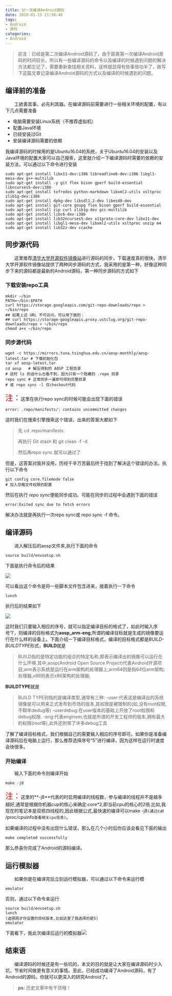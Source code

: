 ```yaml
---
title: 记一次编译Android源码
date: 2018-01-15 21:58:48
tags: 
- Android
- 源码 
categories: 
- Android
---
```



> 前言：已经是第二次编译Android源码了，由于距离第一次编译Android源码的时间较长，所以有一些编译源码的命令以及编译的时候遇到问题的解决方法都忘记了，需要重新查找相关资料，这样就显得有些事倍功半了，故写下这篇文章记录编译Android源码的方式以及编译的时候遇到的问题。

<!-- more -->

## 编译前的准备

&emsp;&emsp;工欲善其事，必先利其器。在编译源码前需要进行一些相关环境的配置，有以下几点需要准备

- 电脑需要安装Linux系统（不推荐虚拟机）
- 配置Java环境
- 已经安装过Git
- 安装编译源码需要的依赖

我编译源码的时候用的是Ubuntu16.04的系统，关于Ubuntu16.04的安装以及Java环境的配置大家可以自己搜索，这里就介绍一下编译源码时需要的依赖的安装方法，可以通过以下命令进行安装

```
sudo apt-get install libx11-dev:i386 libreadline6-dev:i386 libgl1-mesa-dev g++-multilib 
sudo apt-get install -y git flex bison gperf build-essential libncurses5-dev:i386 
sudo apt-get install tofrodos python-markdown libxml2-utils xsltproc zlib1g-dev:i386 
sudo apt-get install dpkg-dev libsdl1.2-dev libesd0-dev
sudo apt-get install git-core gnupg flex bison gperf build-essential  
sudo apt-get install zip curl zlib1g-dev gcc-multilib
sudo apt-get install libc6-dev-i386 
sudo apt-get install lib32ncurses5-dev x11proto-core-dev libx11-dev 
sudo apt-get install libgl1-mesa-dev libxml2-utils xsltproc unzip m4
sudo apt-get install lib32z-dev ccache
```

## 同步源代码

&emsp;&emsp;这里推荐[清华大学开源软件镜像站](https://mirrors.tuna.tsinghua.edu.cn/help/AOSP/)进行源码的同步，下载速度真的很快，清华大学开源软件镜像站提供了两种同步源码的方式，我采用的是第一种，好像这种同步下来的源码都是最新的Android源码，第一种同步源码的方式如下

### 下载安装repo工具

```
mkdir ~/bin
PATH=~/bin:$PATH
curl https://storage.googleapis.com/git-repo-downloads/repo > ~/bin/repo
## 如果上述 URL 不可访问，可以用下面的：
## curl https://storage-googleapis.proxy.ustclug.org/git-repo-downloads/repo > ~/bin/repo
chmod a+x ~/bin/repo
```

### 同步源代码

```
wget -c https://mirrors.tuna.tsinghua.edu.cn/aosp-monthly/aosp-latest.tar # 下载初始化包
tar xf aosp-latest.tar
cd aosp   # 解压得到的 AOSP 工程目录
# 这时 ls 的话什么也看不到，因为只有一个隐藏的 .repo 目录
repo sync # 正常同步一遍即可得到完整目录
# 或 repo sync -l 仅checkout代码
```

<font size = 5 color='red'>注：</font>这里在执行repo sync的时候可能会出现下面的错误

```
error: .repo/manifests/: contains uncommitted changes
```

这时我们在搜索引擎搜索这个错误，出来的答案大都如下

> 先 cd .repo/manifests
>
> 再执行 Git stash 和 git clean -f -d
>
> 然后再repo sync 就可以通过了

但是，这答案对我并没用，历经千辛万苦最后终于找到了解决这个错误的办法，执行以下命令

```
git config core.filemode false
# 加入忽略文件权限的配置
```

然后在执行 *repo sync*便能同步成功。可能在同步的过程中会遇到下面的错误

```
error:Exited sync due to fetch errors
```

解决办法就是再执行一次repo sync或 repo sync -f 命令。

## 编译源码

&emsp;&emsp;进入解压后的aosp文件夹,执行下面的命令

```
source build/envsetup.sh
```

下面是执行命令后的结果

![](https://user-gold-cdn.xitu.io/2018/1/15/160f9c2e3256b0f8?w=710&h=369&f=png&s=76251)

可以看出这个命令是将一些脚本文件包含进来，接着执行一下命令

```
lunch
```

执行后的结果如下

![](https://user-gold-cdn.xitu.io/2018/1/15/160f9c612293162b?w=721&h=1052&f=png&s=175939)

这时我们只要输入相应的序号，就可以指定编译目标的格式了，如此时输入序号‘1’，则编译的目标格式为**aosp_arm-eng**,所谓的编译目标就是生成的镜像要运行在什么样的设备上。下面介绍一下编译目标格式，编译的目标格式都是*BUILD-BUILDTYPE*形式，**BUILD**就是

> BUILD指的是特定功能的组合的特定名称,即表示编译出的镜像可以运行在什么环境.其中,aosp(Android Open Source Project)代表Android开源项目;arm表示系统是运行在arm架构的处理器上,arm64则是指64位arm架构;处理器,x86则表示x86架构的处理器;

**BUILDTYPE**就是

> BUILD TYPE则指的是编译类型,通常有三种:
> -user:代表这是编译出的系统镜像是可以用来正式发布到市场的版本,其权限是被限制的(如,没有root权限,不鞥年dedug等)
> -userdebug:在user版本的基础上开放了root权限和debug权限.
> -eng:代表engineer,也就是所谓的开发工程师的版本,拥有最大的权限(root等),此外还附带了许多debug工具

了解了编译目标格式，我们根据自己的需要输入相应的序号即可。如果你是准备编译源码后在电脑上运行，那么推荐选择序号“5”进行编译，因为这样在运行时速度会快很多。

### 开始编译

&emsp;&emsp;输入下面的命令则编译开始

```
make -j8
```

<font size = 5 color='red'>注：</font>这里的**-j8**代表的时启用编译的线程数，参与编译的线程并不是越多越好,通常是根据你机器cup的核心来确定:core*2,即当前cpu的核心的2倍.比如,我现在的笔记本是双核四线程的,因此根据公式,最快速的编译可以make -j8`(通过`cat /proc/cpuinfo`查看相关cpu信息)`。

如果编译的过程中没有出现什么错误，那么在几个小时后你应该会看见下面的输出

```
make completed successfully 
```

那么恭喜你完成了Android的源码编译。

## 运行模拟器

&emsp;&emsp;如果你是在编译完后立刻运行模拟器，可以通过以下命令来运行模

```
emulator
```

否则，通过以下命令来运行

```
source build/envsetup.sh
lunch 
(选择刚才你设置的目标版本,比如这里了我选择的是5)
emulator
```

下面看下，我此次编译后运行的模拟器![](https://user-gold-cdn.xitu.io/2018/1/15/160f9f6d43141170?w=481&h=827&f=png&s=90011)

## 结束语
&emsp;&emsp;编译源码的时候还是有一些坑的，本文的目的就是让大家在编译源码时少入坑，节省时间做更有意义的事情。至此，已经成功编译了Android源码，有了Android的源码，你就可以更深入的研究Android了。

> **ps:** 历史文章中有干货哦！